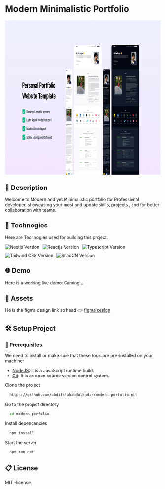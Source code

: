 
# Modern Minimalistic Portfolio


<img src="https://github.com/abdifitahabdulkadir/modern-porfolio/blob/93f2353c54545879ec9af5dd5b5f7f917410e17a/thumbnail.png" 
     alt="Modern Portfolio Thumbnail" 
     style="width: 100%; height: 500px; margin: 20px auto; display: block;" />


## 📝 Description
Welcome to Modern and yet Minimalistic  portfolio for Professional  developer, showcasing your most and update skills, projects , and for better collaboration with teams.

## 🚀 Technogies

Here are Technogies used for building this project.
<div style="display: flex; flex-wrap: wrap; gap: 10px;">
  <img src="https://img.shields.io/npm/v/next?style=for-the-badge&logoColor=blue&logoSize=100&label=Nextjs&labelColor=%224A4947%22&color=black" alt="Nextjs Version" />
  <img src="https://img.shields.io/npm/v/react?style=for-the-badge&logoColor=blue&logoSize=100&label=Reactjs&labelColor=227B94&color=black" alt="Reactjs Version" />
  <img src="https://img.shields.io/npm/v/typescript?style=for-the-badge&logoColor=blue&logoSize=100&label=Typescript&labelColor=08C2FF&color=black" alt="Typescript Version" />
  <img src="https://img.shields.io/npm/v/tailwindcss?style=for-the-badge&logoColor=blue&logoSize=100&label=Tailwind.css&labelColor=0a83c9&color=black" alt="Tailwind CSS Version" />
 <img src="https://img.shields.io/npm/v/shadcn?style=for-the-badge&logoSize=100&label=ShadCN&labelColor=000000" alt="ShadCN Version" />
  
</div>


## 🌐 Demo
Here is a working live demo: Caming...

## 💼 Assets
He is the figma design link so head 👉 [figma design](https://www.figma.com/design/PwXlqsm5pSXEI6InOZfzkN/personal-porfolio-newest?node-id=340-942&node-type=frame&t=AwFA0B97psGmNNU5-0)

## 🛠️ Setup Project
### 🍴 Prerequisites

We need to install or make sure that these tools are pre-installed on your machine:

- [NodeJS](https://nodejs.org/en/download/): It is a JavaScript runtime build. 
- [Git](https://git-scm.com/downloads): It is an open source version control system. 


Clone the project

```bash
  https://github.com/abdifitahabdulkadir/modern-porfolio.git
```

Go to the project directory

```bash
  cd modern-porfolio
```

Install dependencies

```bash
  npm install
```

Start the server

```bash
  npm run dev
```


## 📋 License
MIT -license
